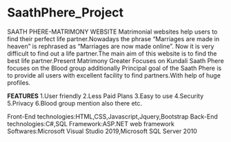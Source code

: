 # SaathPhere_Project
SAATH PHERE-MATRIMONY WEBSITE
    Matrimonial websites help users to find their perfect life partner.Nowadays the phrase “Marriages are made in heaven” is rephrased as “Marriages are now made online”. Now it is very
difficult to find out a life partner.The main aim of this website is to find the best life partner.Present Matrimony Greater Focuses on Kundali Saath Phere focuses on the Blood group additionally Principal goal of the Saath Phere is to provide all users with excellent facility to find partners.With help of huge profiles.

**FEATURES**
1.User friendly
2.Less Paid Plans
3.Easy to use
4.Security
5.Privacy
6.Blood group mention also there etc.

Front-End technologies:HTML,CSS,Javascript,Jquery,Bootstrap
Back-End technologies:C#,SQL
Framework:ASP.NET web framework
Softwares:Microsoft Visual Studio 2019,Microsoft SQL Server 2010
